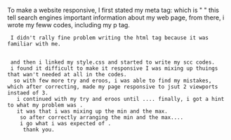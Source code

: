 To make a website responsive, I first stated my meta tag: which is "<meta charset="UTF-8">
    <meta name="viewport" content="width=device-width, initial-scale=1.0">"
     this tell search engines important information about my web page, 
     from there, i wrote my feww codes, including my p tag.

     I didn't rally fine problem writing the html tag because it was familiar with me.


     and then i linked my style.css and started to write my scc codes.
     i found it difficult to make it responsive I was mixing up thuings that wan't needed at all in the codes.
      so with few more try and eroos, i was able to find my mistakes, which after correcting, made my page responsive to jsut 2 viewports instaed of 3.
       i continued with my try and eroos until .... finally, i got a hint to what my problem was .
       it was that i was mixing up the min and the max.
        so after correctly arranging the min and the max....
        i go what i was expected of .
         thank you.
          
